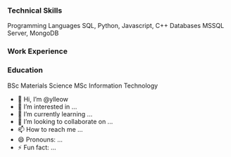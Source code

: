 ### Technical Skills
  Programming Languages 
    SQL, Python, Javascript, C++
  Databases
    MSSQL Server, MongoDB

### Work Experience 

### Education
BSc Materials Science
MSc Information Technology

- 👋 Hi, I’m @ylleow
- 👀 I’m interested in ...
- 🌱 I’m currently learning ...
- 💞️ I’m looking to collaborate on ...
- 📫 How to reach me ...
- 😄 Pronouns: ...
- ⚡ Fun fact: ...

<!---
ylleow/ylleow is a ✨ special ✨ repository because its `README.md` (this file) appears on your GitHub profile.
You can click the Preview link to take a look at your changes.
--->
